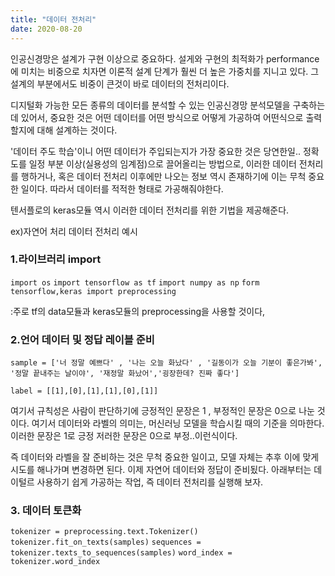 ```yaml
---
title: "데이터 전처리"
date: 2020-08-20
---
```


인공신경망은 설계가 구현 이상으로 중요하다. 설게와 구현의 최적화가 performance에 미치는 비중으로 치자면 이론적 설계 단계가 훨씬 더 높은 가중치를 
지니고 있다. 그 설계의 부분에서도 비중이 큰것이 바로 데이터의 전처리이다.

디지털화 가능한 모든 종류의 데이터를 분석할 수 있는 인공신경망 분석모델을 구축하는데 있어서, 중요한 것은 어떤 데이터를 어떤 방식으로 어떻게 가공하여 어떤식으로
출력할지에 대해 설계하는 것이다.

'데이터 주도 학습'이니 어떤 데이터가 주입되는지가 가장 중요한 것은 당연한일.. 정확도를 일정 부분 이상(실용성의 임계점)으로 끌어올리는
방법으로, 이러한 데이터 전처리를 행하거나, 혹은 데이터 전처리 이후에만 나오는 정보 역시 존재하기에 이는 무척 중요한 일이다. 따라서 데이터를 적적한 형태로 가공해줘야한다.

텐서플로의 keras모듈 역시 이러한 데이터 전처리를 위한 기법을 제공해준다.

ex)자연어 처리 데이터 전처리 예시

### 1.라이브러리 import

`import os`
`import tensorflow as tf`
`import numpy as np`
`form tensorflow,keras import preprocessing`

:주로 tf의 data모듈과 keras모듈의 preprocessing을 사용할 것이다,

### 2.언어 데이터 및 정답 레이블 준비

`sample = ['너 정말 예쁘다' , '나는 오늘 화났다' , '길동이가 오늘 기분이 좋은가봐', '정말 끝내주는 날이야', '재정말 화났어','굉장한데? 진짜 좋다']`

`label = [[1],[0],[1],[1],[0],[1]]`

여기서 규칙성은 사람이 판단하기에 긍정적인 문장은 1 , 부정적인 문장은 0으로 나눈 것이다. 여기서 데이터와 라벨의 의미는, 머신러닝 모델을 학습시킬 때의 기준을 의마한다.
이러한 문장은 1로 긍정 저러한 문장은 0으로 부정..이런식이다.

즉 데이터와 라벨을 잘 준비하는 것은 무척 중요한 일이고, 모델 자체는 추후 이에 맞게 시도를 해나가며 변경하면 된다. 이제 자연어 데이터와 정답이 준비됬다.
아래부터는 데이털르 사용하기 쉽게 가공하는 작업, 즉 데이터 전처리를 실행해 보자.

### 3. 데이터 토큰화 

`tokenizer = preprocessing.text.Tokenizer()`
`tokenizer.fit_on_texts(samples)`
`sequences = tokenizer.texts_to_sequences(samples)`
`word_index = tokenizer.word_index`



